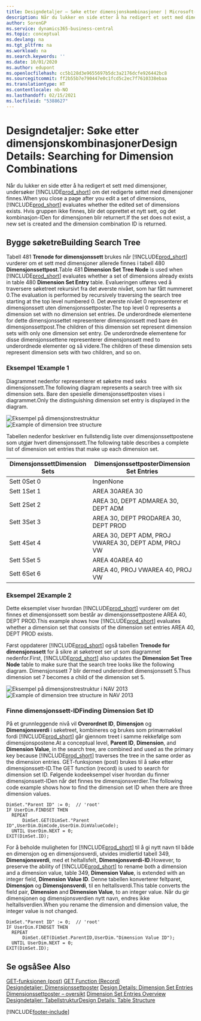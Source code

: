```yaml
---
title: Designdetaljer – Søke etter dimensjonskombinasjoner | Microsoft-dokumentasjon
description: Når du lukker en side etter å ha redigert et sett med dimensjoner, undersøker Business Central om det redigerte settet med dimensjoner finnes. Hvis gruppen ikke finnes, blir det opprettet et nytt sett, og det kombinasjon-IDen for dimensjonen blir returnert.
author: SorenGP
ms.service: dynamics365-business-central
ms.topic: conceptual
ms.devlang: na
ms.tgt_pltfrm: na
ms.workload: na
ms.search.keywords: ''
ms.date: 10/01/2020
ms.author: edupont
ms.openlocfilehash: cc5b128d3e9655697b5dc3a2176dcfe926442bc8
ms.sourcegitcommit: ff2b55b7e790447e0c1fcd5c2ec7f7610338ebaa
ms.translationtype: HT
ms.contentlocale: nb-NO
ms.lasthandoff: 02/15/2021
ms.locfileid: "5388627"
---
```

# <a name="design-details-searching-for-dimension-combinations"></a><span data-ttu-id="f38e6-104">Designdetaljer: Søke etter dimensjonskombinasjoner</span><span class="sxs-lookup"><span data-stu-id="f38e6-104">Design Details: Searching for Dimension Combinations</span></span>
<span data-ttu-id="f38e6-105">Når du lukker en side etter å ha redigert et sett med dimensjoner, undersøker [!INCLUDE[prod_short](includes/prod_short.md)] om det redigerte settet med dimensjoner finnes.</span><span class="sxs-lookup"><span data-stu-id="f38e6-105">When you close a page after you edit a set of dimensions, [!INCLUDE[prod_short](includes/prod_short.md)] evaluates whether the edited set of dimensions exists.</span></span> <span data-ttu-id="f38e6-106">Hvis gruppen ikke finnes, blir det opprettet et nytt sett, og det kombinasjon-IDen for dimensjonen blir returnert.</span><span class="sxs-lookup"><span data-stu-id="f38e6-106">If the set does not exist, a new set is created and the dimension combination ID is returned.</span></span>  

## <a name="building-search-tree"></a><span data-ttu-id="f38e6-107">Bygge søketre</span><span class="sxs-lookup"><span data-stu-id="f38e6-107">Building Search Tree</span></span>  
 <span data-ttu-id="f38e6-108">Tabell 481 **Trenode for dimensjonssett** brukes når [!INCLUDE[prod_short](includes/prod_short.md)] vurderer om et sett med dimensjoner allerede finnes i tabell 480 **Dimensjonssettpost**.</span><span class="sxs-lookup"><span data-stu-id="f38e6-108">Table 481 **Dimension Set Tree Node** is used when [!INCLUDE[prod_short](includes/prod_short.md)] evaluates whether a set of dimensions already exists in table 480 **Dimension Set Entry** table.</span></span> <span data-ttu-id="f38e6-109">Evalueringen utføres ved å traversere søketreet rekursivt fra det øverste nivået, som har fått nummeret 0.</span><span class="sxs-lookup"><span data-stu-id="f38e6-109">The evaluation is performed by recursively traversing the search tree starting at the top level numbered 0.</span></span> <span data-ttu-id="f38e6-110">Det øverste nivået 0 representerer et dimensjonssett uten dimensjonssettposter.</span><span class="sxs-lookup"><span data-stu-id="f38e6-110">The top level 0 represents a dimension set with no dimension set entries.</span></span> <span data-ttu-id="f38e6-111">De underordnede elementene for dette dimensjonssettet representerer dimensjonssett med bare én dimensjonssettpost.</span><span class="sxs-lookup"><span data-stu-id="f38e6-111">The children of this dimension set represent dimension sets with only one dimension set entry.</span></span> <span data-ttu-id="f38e6-112">De underordnede elementene for disse dimensjonssettene representerer dimensjonssett med to underordnede elementer og så videre.</span><span class="sxs-lookup"><span data-stu-id="f38e6-112">The children of these dimension sets represent dimension sets with two children, and so on.</span></span>  

### <a name="example-1"></a><span data-ttu-id="f38e6-113">Eksempel 1</span><span class="sxs-lookup"><span data-stu-id="f38e6-113">Example 1</span></span>  
 <span data-ttu-id="f38e6-114">Diagrammet nedenfor representerer et søketre med seks dimensjonssett.</span><span class="sxs-lookup"><span data-stu-id="f38e6-114">The following diagram represents a search tree with six dimension sets.</span></span> <span data-ttu-id="f38e6-115">Bare den spesielle dimensjonssettposten vises i diagrammet.</span><span class="sxs-lookup"><span data-stu-id="f38e6-115">Only the distinguishing dimension set entry is displayed in the diagram.</span></span>  

 <span data-ttu-id="f38e6-116">![Eksempel på dimensjonstrestruktur](media/nav2013_dimension_tree.png "Eksempel på dimensjonstrestruktur")</span><span class="sxs-lookup"><span data-stu-id="f38e6-116">![Example of dimension tree structure](media/nav2013_dimension_tree.png "Example of dimension tree structure")</span></span>  

 <span data-ttu-id="f38e6-117">Tabellen nedenfor beskriver en fullstendig liste over dimensjonssettpostene som utgjør hvert dimensjonssett.</span><span class="sxs-lookup"><span data-stu-id="f38e6-117">The following table describes a complete list of dimension set entries that make up each dimension set.</span></span>  

|<span data-ttu-id="f38e6-118">Dimensjonssett</span><span class="sxs-lookup"><span data-stu-id="f38e6-118">Dimension Sets</span></span>|<span data-ttu-id="f38e6-119">Dimensjonssettposter</span><span class="sxs-lookup"><span data-stu-id="f38e6-119">Dimension Set Entries</span></span>|  
|--------------------|---------------------------|  
|<span data-ttu-id="f38e6-120">Sett 0</span><span class="sxs-lookup"><span data-stu-id="f38e6-120">Set 0</span></span>|<span data-ttu-id="f38e6-121">Ingen</span><span class="sxs-lookup"><span data-stu-id="f38e6-121">None</span></span>|  
|<span data-ttu-id="f38e6-122">Sett 1</span><span class="sxs-lookup"><span data-stu-id="f38e6-122">Set 1</span></span>|<span data-ttu-id="f38e6-123">AREA 30</span><span class="sxs-lookup"><span data-stu-id="f38e6-123">AREA 30</span></span>|  
|<span data-ttu-id="f38e6-124">Sett 2</span><span class="sxs-lookup"><span data-stu-id="f38e6-124">Set 2</span></span>|<span data-ttu-id="f38e6-125">AREA 30, DEPT ADM</span><span class="sxs-lookup"><span data-stu-id="f38e6-125">AREA 30, DEPT ADM</span></span>|  
|<span data-ttu-id="f38e6-126">Sett 3</span><span class="sxs-lookup"><span data-stu-id="f38e6-126">Set 3</span></span>|<span data-ttu-id="f38e6-127">AREA 30, DEPT PROD</span><span class="sxs-lookup"><span data-stu-id="f38e6-127">AREA 30, DEPT PROD</span></span>|  
|<span data-ttu-id="f38e6-128">Sett 4</span><span class="sxs-lookup"><span data-stu-id="f38e6-128">Set 4</span></span>|<span data-ttu-id="f38e6-129">AREA 30, DEPT ADM, PROJ VW</span><span class="sxs-lookup"><span data-stu-id="f38e6-129">AREA 30, DEPT ADM, PROJ VW</span></span>|  
|<span data-ttu-id="f38e6-130">Sett 5</span><span class="sxs-lookup"><span data-stu-id="f38e6-130">Set 5</span></span>|<span data-ttu-id="f38e6-131">AREA 40</span><span class="sxs-lookup"><span data-stu-id="f38e6-131">AREA 40</span></span>|  
|<span data-ttu-id="f38e6-132">Sett 6</span><span class="sxs-lookup"><span data-stu-id="f38e6-132">Set 6</span></span>|<span data-ttu-id="f38e6-133">AREA 40, PROJ VW</span><span class="sxs-lookup"><span data-stu-id="f38e6-133">AREA 40, PROJ VW</span></span>|  

### <a name="example-2"></a><span data-ttu-id="f38e6-134">Eksempel 2</span><span class="sxs-lookup"><span data-stu-id="f38e6-134">Example 2</span></span>  
 <span data-ttu-id="f38e6-135">Dette eksemplet viser hvordan [!INCLUDE[prod_short](includes/prod_short.md)] vurderer om det finnes et dimensjonssett som består av dimensjonssettpostene AREA 40, DEPT PROD.</span><span class="sxs-lookup"><span data-stu-id="f38e6-135">This example shows how [!INCLUDE[prod_short](includes/prod_short.md)] evaluates whether a dimension set that consists of the dimension set entries AREA 40, DEPT PROD exists.</span></span>  

 <span data-ttu-id="f38e6-136">Først oppdaterer [!INCLUDE[prod_short](includes/prod_short.md)] også tabellen **Trenode for dimensjonssett** for å sikre at søketreet ser ut som diagrammet nedenfor.</span><span class="sxs-lookup"><span data-stu-id="f38e6-136">First, [!INCLUDE[prod_short](includes/prod_short.md)] also updates the **Dimension Set Tree Node** table to make sure that the search tree looks like the following diagram.</span></span> <span data-ttu-id="f38e6-137">Dimensjonssett 7 blir dermed underordnet dimensjonssett 5.</span><span class="sxs-lookup"><span data-stu-id="f38e6-137">Thus dimension set 7 becomes a child of the dimension set 5.</span></span>  

 <span data-ttu-id="f38e6-138">![Eksempel på dimensjonstrestruktur i NAV 2013](media/nav2013_dimension_tree_example2.png "Eksempel på dimensjonstrestruktur i NAV 2013")</span><span class="sxs-lookup"><span data-stu-id="f38e6-138">![Example of dimension tree structure in NAV 2013](media/nav2013_dimension_tree_example2.png "Example of dimension tree structure in NAV 2013")</span></span>  

### <a name="finding-dimension-set-id"></a><span data-ttu-id="f38e6-139">Finne dimensjonssett-ID</span><span class="sxs-lookup"><span data-stu-id="f38e6-139">Finding Dimension Set ID</span></span>  
 <span data-ttu-id="f38e6-140">På et grunnleggende nivå vil **Overordnet ID**, **Dimensjon** og **Dimensjonsverdi** i søketreet, kombineres og brukes som primærnøkkel fordi [!INCLUDE[prod_short](includes/prod_short.md)] går gjennom treet i samme rekkefølge som dimensjonspostene.</span><span class="sxs-lookup"><span data-stu-id="f38e6-140">At a conceptual level, **Parent ID**, **Dimension**, and **Dimension Value**, in the search tree, are combined and used as the primary key because [!INCLUDE[prod_short](includes/prod_short.md)] traverses the tree in the same order as the dimension entries.</span></span> <span data-ttu-id="f38e6-141">GET-funksjonen (post) brukes til å søke etter dimensjonssett-ID.</span><span class="sxs-lookup"><span data-stu-id="f38e6-141">The GET function (record) is used to search for dimension set ID.</span></span> <span data-ttu-id="f38e6-142">Følgende kodeeksempel viser hvordan du finner dimensjonssett-IDen når det finnes tre dimensjonsverdier.</span><span class="sxs-lookup"><span data-stu-id="f38e6-142">The following code example shows how to find the dimension set ID when there are three dimension values.</span></span>  

```  
DimSet."Parent ID" := 0;  // 'root'  
IF UserDim.FINDSET THEN  
  REPEAT  
      DimSet.GET(DimSet."Parent ID",UserDim.DimCode,UserDim.DimValueCode);  
  UNTIL UserDim.NEXT = 0;  
EXIT(DimSet.ID);  

```  

<span data-ttu-id="f38e6-143">For å beholde muligheten for [!INCLUDE[prod_short](includes/prod_short.md)] til å gi nytt navn til både en dimensjon og en dimensjonsverdi, utvides imidlertid tabell 349, **Dimensjonsverdi**, med et heltallsfelt, **Dimensjonsverdi-ID**.</span><span class="sxs-lookup"><span data-stu-id="f38e6-143">However, to preserve the ability of [!INCLUDE[prod_short](includes/prod_short.md)] to rename both a dimension and a dimension value, table 349, **Dimension Value**, is extended with an integer field, **Dimension Value ID**.</span></span> <span data-ttu-id="f38e6-144">Denne tabellen konverterer feltparet, **Dimensjon** og **Dimensjonsverdi**, til en heltallsverdi.</span><span class="sxs-lookup"><span data-stu-id="f38e6-144">This table converts the field pair, **Dimension** and **Dimension Value**, to an integer value.</span></span> <span data-ttu-id="f38e6-145">Når du gir dimensjonen og dimensjonsverdien nytt navn, endres ikke heltallsverdien.</span><span class="sxs-lookup"><span data-stu-id="f38e6-145">When you rename the dimension and dimension value, the integer value is not changed.</span></span>  

```  
DimSet."Parent ID" := 0;  // 'root'  
IF UserDim.FINDSET THEN  
  REPEAT  
      DimSet.GET(DimSet.ParentID,UserDim."Dimension Value ID");  
  UNTIL UserDim.NEXT = 0;  
EXIT(DimSet.ID);  

```  

## <a name="see-also"></a><span data-ttu-id="f38e6-146">Se også</span><span class="sxs-lookup"><span data-stu-id="f38e6-146">See Also</span></span>  
 <span data-ttu-id="f38e6-147">[GET-funksjonen (post)](/dynamics-nav/GET-Function--Record-)  </span><span class="sxs-lookup"><span data-stu-id="f38e6-147">[GET Function (Record)](/dynamics-nav/GET-Function--Record-)  </span></span>  
 <span data-ttu-id="f38e6-148">[Designdetaljer: Dimensjonssettposter](design-details-dimension-set-entries.md) </span><span class="sxs-lookup"><span data-stu-id="f38e6-148">[Design Details: Dimension Set Entries](design-details-dimension-set-entries.md) </span></span>  
 <span data-ttu-id="f38e6-149">[Dimensjonssettposter – oversikt](design-details-dimension-set-entries-overview.md) </span><span class="sxs-lookup"><span data-stu-id="f38e6-149">[Dimension Set Entries Overview](design-details-dimension-set-entries-overview.md) </span></span>  
 [<span data-ttu-id="f38e6-150">Designdetaljer: Tabellstruktur</span><span class="sxs-lookup"><span data-stu-id="f38e6-150">Design Details: Table Structure</span></span>](design-details-table-structure.md)   
 


[!INCLUDE[footer-include](includes/footer-banner.md)]